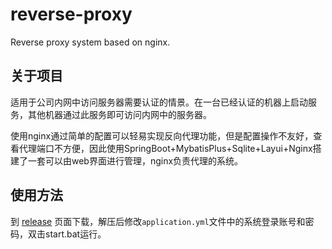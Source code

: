 # reverse-proxy
Reverse proxy system based on nginx.

## 关于项目

适用于公司内网中访问服务器需要认证的情景。在一台已经认证的机器上启动服务，其他机器通过此服务即可访问内网中的服务器。

使用nginx通过简单的配置可以轻易实现反向代理功能，但是配置操作不友好，查看代理端口不方便，因此使用SpringBoot+MybatisPlus+Sqlite+Layui+Nginx搭建了一套可以由web界面进行管理，nginx负责代理的系统。

## 使用方法

到 [release](https://github.com/lovexy-fun/reverse-proxy/releases) 页面下载，解压后修改`application.yml`文件中的系统登录账号和密码，双击start.bat运行。